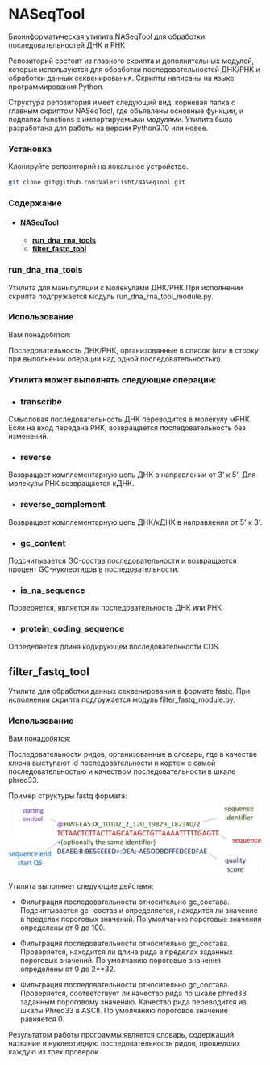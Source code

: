 # NASeqTool

Биоинформатическая утилита NASeqTool для обработки последовательностей ДНК и РНК

Репозиторий состоит из главного скрипта и дополнительных модулей, которые используются для обработки последовательностей ДНК/РНК и обработки данных секвенирования. 
Скрипты написаны на языке программирования Python. 

Структура репозитория имеет следующий вид: корневая папка с главным скриптом NASeqTool, где объявлены основные функции, и подпапка functions с импортируемыми модулями.
Утилита была разработана для работы на версии Python3.10 или новее.

### Установка

Клонируйте репозиторий на локальное устройство.

```sh
git clone git@github.com:Valeriisht/NASeqTool.git
```

### Содержание 

- #### NASeqTool
    - [**run_dna_rna_tools**](#run_dna_rna_tools)
    - [**filter_fastq_tool**](#filter_fastq_tool)

### run_dna_rna_tools

Утилита для манипуляции с молекулами ДНК/РНК.При исполнении скрипта подгружается модуль run_dna_rna_tool_module.py.

### Использование
Вам понадобятся:

Последовательность ДНК/РНК, организованные в список (или в строку при выполнении операции над одной последовательностью).

### Утилита может выполнять следующие операции: 

- ### transcribe 

Смысловая последовательность ДНК переводится в молекулу мРНК. Если на вход передана РНК, возвращается последовательность без изменений.

- ### reverse

Возвращает комплементарную цепь ДНК в направлении от 3' к 5'. Для молекулы РНК возвращается кДНК.

- ### reverse_complement 

Возвращает комплементарную цепь ДНК/кДНК в направлении от 5' к 3'.

- ### gc_content

Подсчитывается GC-состав последовательности и возвращается процент GC-нуклеотидов в последовательности.

- ### is_na_sequence

Проверяется, является ли последовательность ДНК или РНК

- ### protein_coding_sequence

Определяется длина кодирующей последовательности CDS.

## filter_fastq_tool

Утилита для обработки данных секвенирования в формате fastq. При исполнении скрипта подгружается модуль filter_fastq_module.py.

### Использование
Вам понадобятся:

Последовательности ридов, организованные в словарь, где в качестве ключа выступают id последовательности и кортеж с самой последовательностью и качеством последовательности в шкале phred33.

Пример структуры fastq формата:

![img.png](img.png)

Утилита выполняет следующие действия:

- Фильтрация последовательности относительно gc_состава. Подсчитывается gc- состав и определяется, находится ли значение в пределах пороговых значений.
По умолчанию пороговые значения определены от 0 до 100.

- Фильтрация последовательности относительно gc_состава. Проверяется, находится ли длина рида в пределах заданных пороговых значений.
По умолчанию пороговые значения определены от 0 до 2**32.

- Фильтрация последовательности относительно gc_состава. Проверяется, соответствует ли качество рида по шкале phred33 заданным пороговому значению. Качество рида переводится из шкалы Phred33 в ASCII.
По умолчанию пороговое значение равняется 0.

Результатом работы программы является словарь, содержащий название и нуклеотидную последовательность ридов, прошедших каждую из трех проверок.



